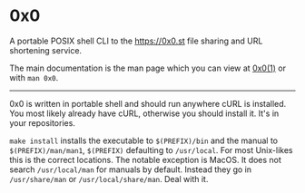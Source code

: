 # 0x0
A portable POSIX shell CLI to the https://0x0.st file sharing and URL shortening service.

The main documentation is the man page which you can view at [0x0(1)](https://github.com/fossegrim/0x0/raw/master/doc/0x0.1.pdf) or with `man 0x0`.

---

0x0 is written in portable shell and should run anywhere cURL is installed. You most likely already have cURL, otherwise you should install it. It's in your repositories.

`make install` installs the executable to `$(PREFIX)/bin` and the manual to `$(PREFIX)/man/man1`, `$(PREFIX)` defaulting to `/usr/local`. For most Unix-likes this is the correct locations. The notable exception is MacOS. It does not search `/usr/local/man` for manuals by default. Instead they go in `/usr/share/man` or `/usr/local/share/man`. Deal with it.
